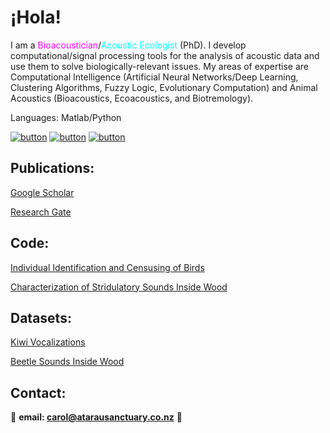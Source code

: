 # ¡Hola!

I am a <span style="color:magenta">Bioacoustician</span>/<span style="color:cyan">Acoustic Ecologist</span> (PhD). I develop computational/signal processing tools for the analysis of acoustic data and use them to solve biologically-relevant issues. My areas of expertise are Computational Intelligence (Artificial Neural Networks/Deep Learning, Clustering Algorithms, Fuzzy Logic, Evolutionary Computation) and Animal Acoustics (Bioacoustics, Ecoacoustics, and Biotremology). 

Languages: Matlab/Python

[![button](https://img.icons8.com/color/48/000000/google-scholar--v3.png)](https://scholar.google.co.nz/citations?user=-yOQu6MAAAAJ&hl=en)       [![button](https://img.icons8.com/windows/48/000000/researchgate.png)](https://www.researchgate.net/profile/Carol-Bedoya)
[![button](https://img.icons8.com/windows/48/000000/orcid.png)](https://orcid.org/0000-0002-7013-7083)


## Publications:

[Google Scholar](https://scholar.google.co.nz/citations?user=-yOQu6MAAAAJ&hl=en)

[Research Gate](https://www.researchgate.net/profile/Carol-Bedoya)

## Code:

[Individual Identification and Censusing of Birds](https://github.com/carolbedoya/Bird-ID-and-Censusing)

[Characterization of Stridulatory Sounds Inside Wood](https://github.com/carolbedoya/Beetle-Sounds-Inside-Wood)

## Datasets:

[Kiwi Vocalizations](https://doi.org/10.6084/m9.figshare.16850542.v1)

[Beetle Sounds Inside Wood](https://doi.org/10.6084/m9.figshare.19233087)


## Contact:

📧 **email:  <span style="color:CornflowerBlue">carol@atarausanctuary.co.nz</span>**  🦜

